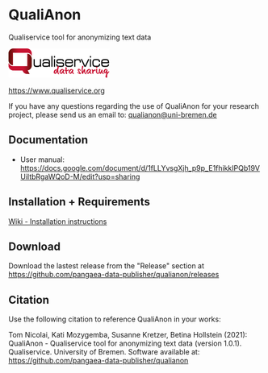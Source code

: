 # QualiAnon
Qualiservice tool for anonymizing text data

![Qualiservice data sharing](qualiservice_logo_klein.png)

https://www.qualiservice.org

If you have any questions regarding the use of QualiAnon for your research project, please send us an email to: qualianon@uni-bremen.de 


## Documentation

* User manual: https://docs.google.com/document/d/1fLLYvsgXjh_p9p_E1fhikkIPQb19VUiltbRgaWQoD-M/edit?usp=sharing

## Installation + Requirements
[Wiki - Installation instructions](https://github.com/pangaea-data-publisher/qualianon/wiki/Installation-Instructions)

## Download

Download the lastest release from the "Release" section at https://github.com/pangaea-data-publisher/qualianon/releases

## Citation

Use the following citation to reference QualiAnon in your works:

Tom Nicolai, Kati Mozygemba, Susanne Kretzer, Betina Hollstein (2021): QualiAnon - Qualiservice tool for anonymizing text data (version 1.0.1). Qualiservice. University of Bremen. Software available at: https://github.com/pangaea-data-publisher/qualianon
